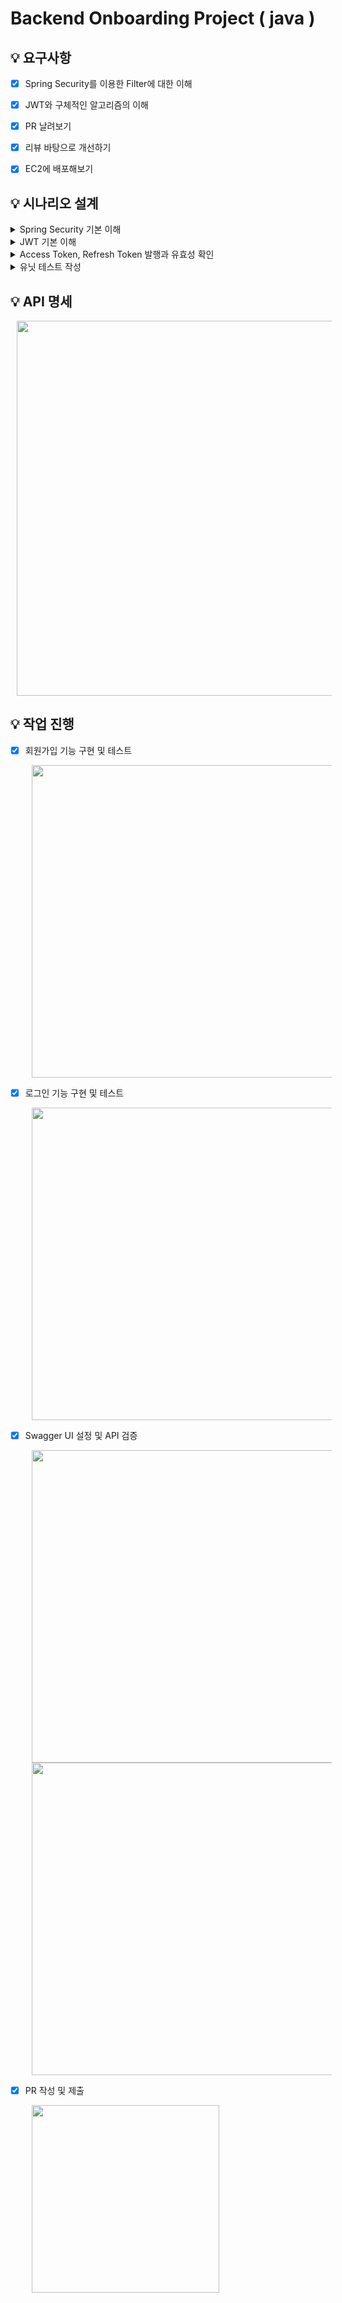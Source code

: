 # Backend Onboarding Project ( java )

## 💡 요구사항

- [x] Spring Security를 이용한 Filter에 대한 이해
- [x] JWT와 구체적인 알고리즘의 이해
- [x] PR 날려보기
- [x] 리뷰 바탕으로 개선하기
- [x] EC2에 배포해보기


## 💡 시나리오 설계
<details>
<summary> Spring Security 기본 이해</summary>

 - Spring Security
   - Spring 기반 애플리케이션에서 인증과 권한을 관리하는 보안 프레임워크다. 
   - 필터 체인을 통해 요청별 보안 처리를 제공한다.

- Filter
    - Servlet 에서 클라이언트 요청과 응답을 가로채 처리하는 컴포넌트다.
    - 인증, 로깅, 데이터 변환 등에 사용된다.
    - Interceptor 는 Spring 에서 Handler 전후를 제어하며, AOP 는 메서드 실행 전후 로직을 적용한다. [AOP 에 대해 이해하기](https://hanstory33.tistory.com/204)
</details>

<details>
<summary> JWT 기본 이해</summary>

[JWT 에 대해 알아보기 (링크)](https://hanstory33.tistory.com/191)

JWT 는 클라이언트와 서버 간 인증 및 정보를 안전하게 전달하기 위한 토큰으로 토큰 자체에 데이터를 포함해 서버의 별도 저장소 접근 없이 인증을 처리할 수 있다는 특징이 있다.
</details>

<details>
<summary> Access Token, Refresh Token 발행과 유효성 확인</summary>

### 토큰 검증 테스트 시나리오
  - `/check/token` 유저 권한으로만 접근 가능한 API 엔드포인트 생성
  - 로그인 시 `Access Token`, `RefreshToken` 발급
  - `Access Token` 유효시간 만료 후 `/check/token` API 접근 시 `Refresh Token` 으로 `Access Token` 재발급 후 접근 확인
</details>

<details>
<summary> 유닛 테스트 작성</summary>

<img src="https://img1.daumcdn.net/thumb/R1280x0/?scode=mtistory2&fname=https%3A%2F%2Fblog.kakaocdn.net%2Fdn%2FRHtSd%2FbtsLRkeTaTX%2FtcnQhW8GOx8QVy1mXpD6J0%2Fimg.png" style="width:400px; padding-left:10px;">

[JUnit5 를 활용한 단위 테스트 코드 작성하기](https://hanstory33.tistory.com/201)
</details>

## 💡 API 명세
  <img src="https://img1.daumcdn.net/thumb/R1280x0/?scode=mtistory2&fname=https%3A%2F%2Fblog.kakaocdn.net%2Fdn%2FbGaIX4%2FbtsLSzI4gJq%2F3xVpftQL3lztNWUS4oKcfK%2Fimg.png" style="width:600px; padding-left:10px;">


## 💡 작업 진행
- [x] 회원가입 기능 구현 및 테스트

  <img src="https://img1.daumcdn.net/thumb/R1280x0/?scode=mtistory2&fname=https%3A%2F%2Fblog.kakaocdn.net%2Fdn%2FbSsq60%2FbtsLTGNTSVn%2FKKB4KAnyAE4i0VfqBQjJg0%2Fimg.png" style="width:500px; padding-left:10px;">
  
- [x] 로그인 기능 구현 및 테스트
  
  <img src="https://img1.daumcdn.net/thumb/R1280x0/?scode=mtistory2&fname=https%3A%2F%2Fblog.kakaocdn.net%2Fdn%2FToNrw%2FbtsLS935fmm%2FZgstJZIs2KXj8h8E9Ov8lk%2Fimg.png" style="width:500px; padding-left:10px;">

- [x] Swagger UI 설정 및 API 검증

  <img src="https://img1.daumcdn.net/thumb/R1280x0/?scode=mtistory2&fname=https%3A%2F%2Fblog.kakaocdn.net%2Fdn%2Fbb4Wxl%2FbtsLTHeW5mx%2Fp8uwzRLYDFEoTNiTKiN13K%2Fimg.png" style="width:500px; padding-left:10px;">
  <img src="https://img1.daumcdn.net/thumb/R1280x0/?scode=mtistory2&fname=https%3A%2F%2Fblog.kakaocdn.net%2Fdn%2FcGcr1h%2FbtsLTHlJreb%2FIcKfLZ8vk0dSgokYp1lWxK%2Fimg.png" style="width:500px; padding-left:10px;">

- [x] PR 작성 및 제출

  <img src="https://img1.daumcdn.net/thumb/R1280x0/?scode=mtistory2&fname=https%3A%2F%2Fblog.kakaocdn.net%2Fdn%2FbMafHo%2FbtsLRmKzBMd%2FPCHXKelgxXp7QKUkOpuRKk%2Fimg.png" style="width:300px; padding-left:10px;">
